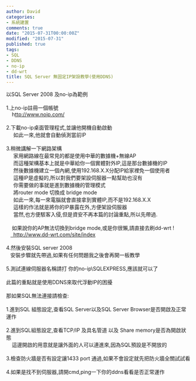 ```yaml
---
author: David
categories:
- 系統建置
comments: true
date: "2015-07-31T00:00:00Z"
modified: "2015-07-31"
published: true
tags:
- SQL
- DDNS
- no-ip
- dd-wrt
title: SQL Server 無固定IP架設教學(使用DDNS)
---
```

<div class='post-body entry-content' id='post-body-1525287509922689066' itemprop='description articleBody'>
以SQL Server 2008 及no-ip為範例<br />
<br />
1.上no-ip註冊一個帳號<br />
&nbsp; &nbsp;&nbsp;h<a href="ttp://www.noip.com/">ttp://www.noip.com/</a><br />
<br />
2.下載no-ip桌面管理程式,並讓他開機自動啟動<br />
&nbsp; &nbsp; &nbsp;如此一來,他就會自動偵測當前IP<br />
<br />
3.稍微講解一下網路架構<br />
&nbsp; &nbsp; &nbsp;家用網路線在最常見的都是使用中華的數據機+無線AP<br />
&nbsp; &nbsp; &nbsp;而這種架構基本上就是中華給你一個實體對外IP,這是那台數據機的IP<br />
&nbsp; &nbsp; &nbsp;然後數據機建立一個內網,使用192.168.X.X分配IP給家裡免一個使用者<br />
&nbsp; &nbsp; &nbsp;這種IP是虛擬的,所以對我們要架設伺服器一點幫助也沒有<br />
&nbsp; &nbsp; &nbsp;你需要做的事就是進到數據機的管理模式<br />
&nbsp; &nbsp; &nbsp;將router mode 切換成 bridge mode<br />
&nbsp; &nbsp; &nbsp;如此一來,每一來電腦就會直接拿到實體IP,而不是192.168.X.X<br />
&nbsp; &nbsp; &nbsp;這樣的作法就是將你的IP暴露在外,方便架設伺服器<br />
&nbsp; &nbsp; &nbsp;當然,也方便駭客入侵,但是資安不再本篇的討論重點,所以先帶過.<br />
<br />
&nbsp; &nbsp; 如果說你的AP無法切換到bridge mode,或是你很懶,請直接去刷dd-wrt !<br />
&nbsp; &nbsp;<a href="http://www.dd-wrt.com/site/index"> &nbsp;http://www.dd-wrt.com/site/index</a><br />
<br />
4.然後安裝SQL server 2008<br />
&nbsp; &nbsp;安裝步驟就先帶過,如果有任何問題我之後會再開一板教學<br />
<br />
5.測試連線伺服器名稱請打 你的no-ip\SQLEXPRESS,應該就可以了<br />
<br />
此篇的重點就是使用DDNS來取代浮動IP的困擾<br />
<br />
那如果SQL無法連接請檢查:<br />
<br />
1.進到SQL 組態設定,查看SQL Server以及SQL Server Browser是否開啟及正常運作<br />
<br />
2.進到SQL組態設定,查看TCP/IP 及具名管道 以及 Share memory是否為開啟狀態<br />
&nbsp; &nbsp; 這邊開啟的用意就是讓外面的人可以連進來,因為SQL預設是不開放的<br />
<br />
3.檢查防火牆是否有設定讓1433 port 通過,如果不會設定就先把防火牆全關試試看<br />
<br />
4.如果是找不到伺服器,請開cmd,ping一下你的ddns看看是否正常運作
<div style='clear: both;'></div>
</div>
